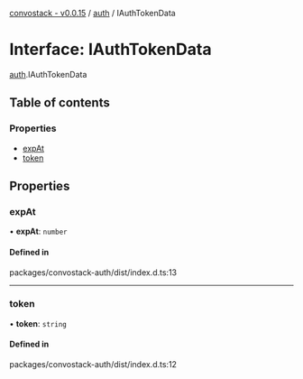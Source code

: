 [convostack - v0.0.15](../README.md) / [auth](../modules/auth.md) / IAuthTokenData

# Interface: IAuthTokenData

[auth](../modules/auth.md).IAuthTokenData

## Table of contents

### Properties

- [expAt](auth.IAuthTokenData.md#expat)
- [token](auth.IAuthTokenData.md#token)

## Properties

### expAt

• **expAt**: `number`

#### Defined in

packages/convostack-auth/dist/index.d.ts:13

___

### token

• **token**: `string`

#### Defined in

packages/convostack-auth/dist/index.d.ts:12
